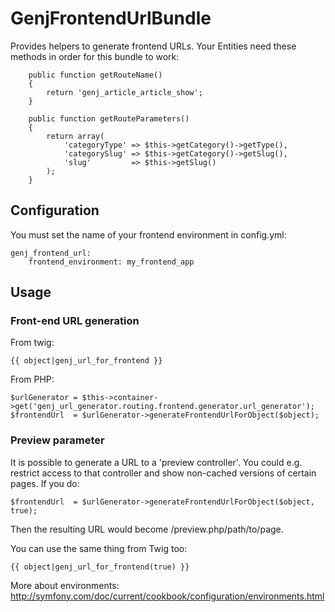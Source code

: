 # GenjFrontendUrlBundle

Provides helpers to generate frontend URLs. Your Entities need these methods in order for this bundle to work:

```
    public function getRouteName()
    {
        return 'genj_article_article_show';
    }

    public function getRouteParameters()
    {
        return array(
            'categoryType' => $this->getCategory()->getType(),
            'categorySlug' => $this->getCategory()->getSlug(),
            'slug'         => $this->getSlug()
        );
    }	
```


## Configuration

You must set the name of your frontend environment in config.yml:

```
genj_frontend_url:
    frontend_environment: my_frontend_app
```


## Usage

### Front-end URL generation

From twig:

```
{{ object|genj_url_for_frontend }}
```
	
From PHP:

```
$urlGenerator = $this->container->get('genj_url_generator.routing.frontend.generator.url_generator');
$frontendUrl  = $urlGenerator->generateFrontendUrlForObject($object);
```

### Preview parameter

It is possible to generate a URL to a 'preview controller'. You could e.g. restrict access to that controller and show non-cached versions of certain pages. If you do:

```
$frontendUrl  = $urlGenerator->generateFrontendUrlForObject($object, true);
```

Then the resulting URL would become /preview.php/path/to/page.

You can use the same thing from Twig too:

```
{{ object|genj_url_for_frontend(true) }}
```

More about environments: http://symfony.com/doc/current/cookbook/configuration/environments.html
